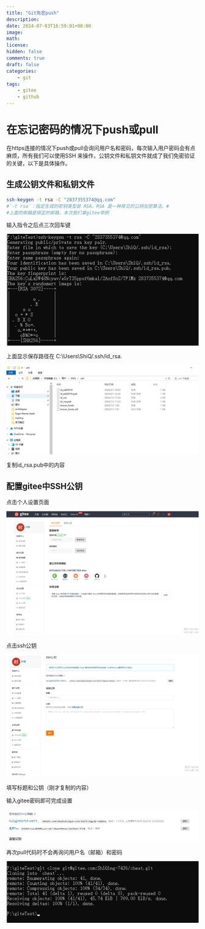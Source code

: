 ```yaml
---
title: "Git免密push"
description: 
date: 2024-07-03T16:59:01+08:00
image: 
math: 
license: 
hidden: false
comments: true
draft: false
categories:
    - git
tags:
    - gitee
    - github
---
```


# 在忘记密码的情况下push或pull
在https连接的情况下push或pull会询问用户名和密码，每次输入用户密码会有点麻烦，所有我们可以使用SSH 来操作，公钥文件和私钥文件就成了我们免密验证的关键，以下是具体操作。

## 生成公钥文件和私钥文件

~~~bash
ssh-keygen -t rsa -C "2837355374@qq.com"
#`-t rsa`：指定生成的密钥类型是 RSA。RSA 是一种常见的公钥加密算法。#
#上面的邮箱是绑定的邮箱，本次我们拿gitee举例
~~~

输入指令之后点三次回车键

![image-20240703172400860](image-20240703172400860.png)

上面显示保存路径在 C:\Users\ShiQ/.ssh/id_rsa.

![image-20240703172556356](image-20240703172556356.png)

复制id_rsa.pub中的内容

## 配置gitee中SSH公钥

点击个人设置页面

![image-20240703174304243](image-20240703174304243.png)

点击ssh公钥

![image-20240703174342204](image-20240703174342204.png)

填写标题和公钥（刚才复制的内容）

输入gitee密码即可完成设置

![image-20240703174610562](image-20240703174610562.png)

再次pull代码时不会再询问用户名（邮箱）和密码

![image-20240703174816886](image-20240703174816886.png)
